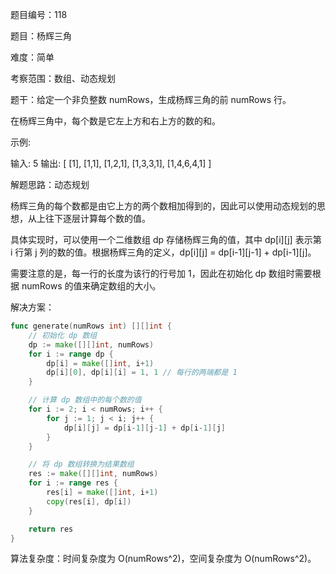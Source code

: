 题目编号：118

题目：杨辉三角

难度：简单

考察范围：数组、动态规划

题干：给定一个非负整数 numRows，生成杨辉三角的前 numRows 行。

在杨辉三角中，每个数是它左上方和右上方的数的和。

示例:

输入: 5
输出:
[
     [1],
    [1,1],
   [1,2,1],
  [1,3,3,1],
 [1,4,6,4,1]
]

解题思路：动态规划

杨辉三角的每个数都是由它上方的两个数相加得到的，因此可以使用动态规划的思想，从上往下逐层计算每个数的值。

具体实现时，可以使用一个二维数组 dp 存储杨辉三角的值，其中 dp[i][j] 表示第 i 行第 j 列的数的值。根据杨辉三角的定义，dp[i][j] = dp[i-1][j-1] + dp[i-1][j]。

需要注意的是，每一行的长度为该行的行号加 1，因此在初始化 dp 数组时需要根据 numRows 的值来确定数组的大小。

解决方案：

```go
func generate(numRows int) [][]int {
    // 初始化 dp 数组
    dp := make([][]int, numRows)
    for i := range dp {
        dp[i] = make([]int, i+1)
        dp[i][0], dp[i][i] = 1, 1 // 每行的两端都是 1
    }

    // 计算 dp 数组中的每个数的值
    for i := 2; i < numRows; i++ {
        for j := 1; j < i; j++ {
            dp[i][j] = dp[i-1][j-1] + dp[i-1][j]
        }
    }

    // 将 dp 数组转换为结果数组
    res := make([][]int, numRows)
    for i := range res {
        res[i] = make([]int, i+1)
        copy(res[i], dp[i])
    }

    return res
}
```

算法复杂度：时间复杂度为 O(numRows^2)，空间复杂度为 O(numRows^2)。